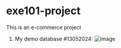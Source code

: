 # exe101-project
This is an e-commerce project 
1. My demo database #13052024:
![image](https://github.com/chinhbean09/exe101-project/assets/112397448/9d693538-a57e-45c2-8262-9796f7ba58dd)


